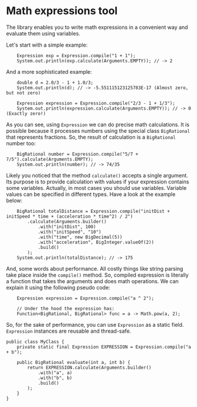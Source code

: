 # Math expressions tool

The library enables you to write math expressions in a convenient way and evaluate them using variables.

Let's start with a simple example:
```
    Expression exp = Expression.compile("1 + 1");
    System.out.println(exp.calculate(Arguments.EMPTY)); // -> 2
```
And a more sophisticated example:
```
    double d = 2.0/3 - 1 + 1.0/3;
    System.out.println(d); // -> -5.551115123125783E-17 (Almost zero, but not zero)
    
    Expression expression = Expression.compile("2/3 - 1 + 1/3");
    System.out.println(expression.calculate(Arguments.EMPTY)); // -> 0 (Exactly zero!)
```
As you can see, using ```Expression``` we can do precise math calculations.
It is possible because it processes numbers using the special class ```BigRational```
that represents fractions. So, the result of calculation is a ```BigRational``` number too:
```
    BigRational number = Expression.compile("5/7 + 7/5").calculate(Arguments.EMPTY);
    System.out.println(number); // -> 74/35
```
Likely you noticed that the method ```calculate()``` accepts a single argument.
Its purpose is to provide calculation with values if your expression contains some variables.
Actually, in most cases you should use variables.
Variable values can be specified in different types.
Have a look at the example below:
```
    BigRational totalDistance = Expression.compile("initDist + initSpeed * time + (acceleration * time^2) / 2")
        .calculate(Arguments.builder()
            .with("initDist", 100)
            .with("initSpeed", "10")
            .with("time", new BigDecimal(5))
            .with("acceleration", BigInteger.valueOf(2))
            .build()
        );
    System.out.println(totalDistance); // -> 175
```
And, some words about performance.
All costly things like string parsing take place inside the ```compile()``` method.
So, compiled expression is literally a function that takes the arguments and does math operations.
We can explain it using the following pseudo code:
```
    Expression expression = Expression.compile("a ^ 2");
    
    // Under the hood the expression has:
    Function<BigRational, BigRational> func = a -> Math.pow(a, 2);
```
So, for the sake of performance, you can use ```Expression``` as a static field.
```Expression``` instances are reusable and thread-safe.
```
public class MyClass {
    private static final Expression EXPRESSION = Expression.compile("a + b");
    
    public BigRational evaluate(int a, int b) {
        return EXPRESSION.calculate(Arguments.builder()
            .with("a", a)
            .with("b", b)
            .build()
        );
    }
}
```

